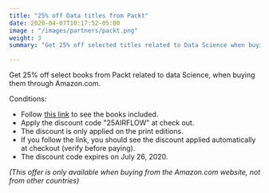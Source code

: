 ```yaml
---
title: "25% off Data titles from Packt"
date: 2020-04-07T10:17:52-05:00
image : "/images/partners/packt.png"
weight: 3
summary: "Get 25% off selected titles related to Data Science when buying them from Amazon."

---
```


Get 25% off select books from Packt related to data Science, when buying them through Amazon.com.

Conditions:
* Follow <a href="https://www.amazon.com/gp/mpc/A2DDBYEANT3PFG" target="_blank">this link</a> to see the books included.
* Apply the discount code "25AIRFLOW" at check out.
* The discount is only applied on the print editions.
* If you follow the link, you should see the discount applied automatically at checkout (verify before paying).
* The discount code expires on July 26, 2020.

*(This offer is only available when buying from the Amazon.com website, not from other countries)*
